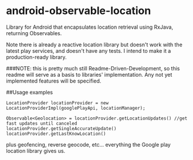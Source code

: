 android-observable-location
===========================

Library for Android that encapsulates location retrieval using RxJava, returning Observables.

Note there is already a reactive location library but doesn't work with the latest play services, and doesn't have any tests. I intend to make it a production-ready library. 

###NOTE: this is pretty much still Readme-Driven-Development, so this readme will serve as a basis to libraries' implementation. Any not yet implemented features will be specified.

##Usage examples

```
LocationProvider locationProvider = new LocationProviderImpl(googlePlayApi, locationManager);

Observable<Geolocation> = locationProvider.getLocationUpdates() //get fast updates until canceled
locationProvider.getSingleAccurateUpdate()
locationProvider.getLastKnowLocation()

```

plus geofencing, reverse geocode, etc... everything the Google play location library gives us.

